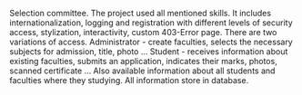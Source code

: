 Selection committee. The project used all mentioned
skills. It includes internationalization, logging and
registration with different levels of security access,
stylization, interactivity, custom 403-Error page. There
are two variations of access. Administrator - create
faculties, selects the necessary subjects for admission,
title, photo ... Student - receives information about
existing faculties, submits an application, indicates
their marks, photos, scanned certificate ... Also
available information about all students and faculties
where they studying. All information store in database.